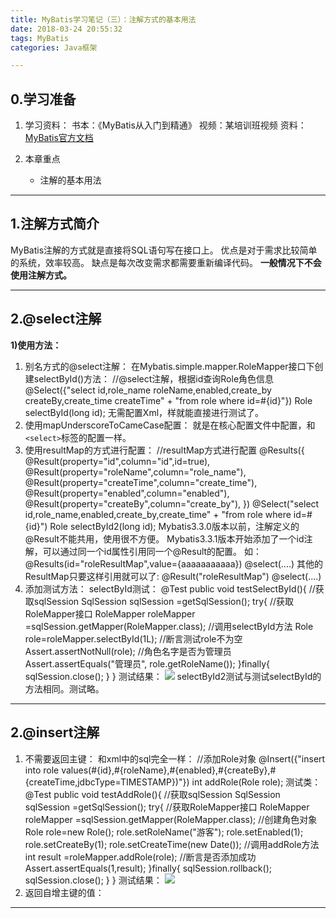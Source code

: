 ```yaml
---
title: MyBatis学习笔记（三）：注解方式的基本用法
date: 2018-03-24 20:55:32
tags: MyBatis
categories: Java框架

---
```

## 0.学习准备
1. 学习资料：
书本：《MyBatis从入门到精通》
视频：某培训班视频
资料：[MyBatis官方文档](http://www.mybatis.org/mybatis-3/zh/index.html)

2. 本章重点
	- 注解的基本用法

---
## 1.注解方式简介
MyBatis注解的方式就是直接将SQL语句写在接口上。
优点是对于需求比较简单的系统，效率较高。
缺点是每次改变需求都需要重新编译代码。
**一般情况下不会使用注解方式。**

---
## 2.@select注解
**1)使用方法：**
1. 别名方式的@select注解：
在Mybatis.simple.mapper.RoleMapper接口下创建selectById()方法：
		//@select注解，根据id查询Role角色信息
		@Select({"select id,role_name roleName,enabled,create_by createBy,create_time createTime"
				+ "from role where id=#{id}"})
		Role selectById(long id);
无需配置Xml，样就能直接进行测试了。
2. 使用mapUnderscoreToCameCase配置：
就是在核心配置文件中配置，和`<select>`标签的配置一样。
3. 使用resultMap的方式进行配置：
		//resultMap方式进行配置
		@Results({
			@Result(property="id",column="id",id=true),
			@Result(property="roleName",column="role_name"),
			@Result(property="createTime",column="create_time"),
			@Result(property="enabled",column="enabled"),
			@Result(property="createBy",column="create_by"),
		})
		@Select("select id,role_name,enabled,create_by,create_time"
				+ "from role where id=#{id}")
		Role selectById2(long id);
Mybatis3.3.0版本以前，注解定义的@Result不能共用，使用很不方便。
Mybatis3.3.1版本开始添加了一个id注解，可以通过同一个id属性引用同一个@Result的配置。
如：
		@Results(id="roleResultMap",value={aaaaaaaaaaa})
		@select(....)
其他的ResultMap只要这样引用就可以了:
		@Result("roleResultMap")
		@select(....)
4. 添加测试方法：
selectById测试：
		@Test
		public void testSelectById(){
			//获取sqlSession
			SqlSession sqlSession =getSqlSession();
			try{
				//获取RoleMapper接口
				RoleMapper roleMapper =sqlSession.getMapper(RoleMapper.class);
				//调用selectById方法
				Role role=roleMapper.selectById(1L);
				//断言测试role不为空
				Assert.assertNotNull(role);
				//角色名字是否为管理员
				Assert.assertEquals("管理员", role.getRoleName());
			}finally{
				sqlSession.close();
			}
		}
测试结果：
![](http://p5ki4lhmo.bkt.clouddn.com/00021MyBatis%E5%AD%A6%E4%B9%A03-01.jpg)
selectById2测试与测试selectById的方法相同。测试略。

---
## 2.@insert注解
1. 不需要返回主键：
和xml中的sql完全一样：
		//添加Role对象
		@Insert({"insert into role values(#{id},#{roleName},#{enabled},#{createBy},#{createTime,jdbcType=TIMESTAMP})"})
		int addRole(Role role);
测试类：
		@Test
		public void testAddRole(){
			//获取sqlSession
			SqlSession sqlSession =getSqlSession();
			try{
				//获取RoleMapper接口
				RoleMapper roleMapper =sqlSession.getMapper(RoleMapper.class);
				//创建角色对象
				Role role=new Role();
				role.setRoleName("游客");
				role.setEnabled(1);
				role.setCreateBy(1);
				role.setCreateTime(new Date());
				//调用addRole方法
				int result =roleMapper.addRole(role);
				//断言是否添加成功
				Assert.assertEquals(1,result);
			}finally{
				sqlSession.rollback();
				sqlSession.close();
			}
		}
测试结果：
![](http://p5ki4lhmo.bkt.clouddn.com/00021MyBatis%E5%AD%A6%E4%B9%A03-02.jpg)
2. 返回自增主键的值：


---